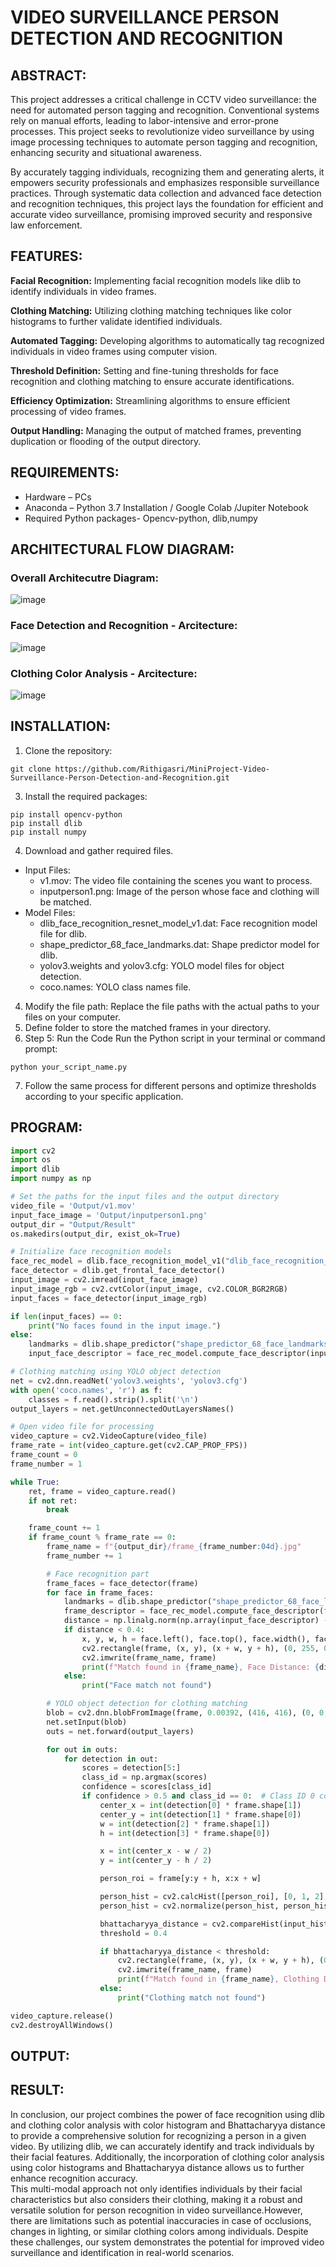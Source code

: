 # VIDEO SURVEILLANCE PERSON DETECTION AND RECOGNITION

## ABSTRACT:
This project addresses a critical challenge in CCTV video surveillance: the need for automated person tagging and recognition. Conventional systems rely on manual efforts, leading to labor-intensive and error-prone processes. This project seeks to revolutionize video surveillance by using image processing techniques to automate person tagging and recognition, enhancing security and situational awareness.<br/>

By accurately tagging individuals, recognizing them and generating alerts, it empowers security professionals and emphasizes responsible surveillance practices. Through systematic data collection and advanced face detection and recognition techniques, this project lays the foundation for efficient and accurate video surveillance, promising improved security and responsive law enforcement.
## FEATURES:
<b>Facial Recognition:</b> 
Implementing facial recognition models like dlib to identify individuals in video frames.

<b>Clothing Matching:</b> 
Utilizing clothing matching techniques like color histograms to further validate identified individuals.

<b>Automated Tagging:</b> 
Developing algorithms to automatically tag recognized individuals in video frames using computer vision.

<b>Threshold Definition:</b>
Setting and fine-tuning thresholds for face recognition and clothing matching to ensure accurate identifications.

<b>Efficiency Optimization:</b> 
Streamlining algorithms to ensure efficient processing of video frames.

<b>Output Handling:</b> 
Managing the output of matched frames, preventing duplication or flooding of the output directory.

## REQUIREMENTS:
* Hardware – PCs
* Anaconda – Python 3.7 Installation / Google Colab /Jupiter Notebook
* Required Python packages- Opencv-python, dlib,numpy

## ARCHITECTURAL FLOW DIAGRAM:
### Overall Architecutre Diagram:
![image](https://github.com/Rithigasri/MiniProject-Video-Surveillance-Person-Detection-and-Recognition/assets/93427256/3528ea5e-ac01-49cb-9186-885626be2dd1)

### Face Detection and Recognition - Arcitecture:
![image](https://github.com/Rithigasri/MiniProject-Video-Surveillance-Person-Detection-and-Recognition/assets/93427256/0bcd5b18-34cf-452f-8e08-9b4ca57f336e)

### Clothing Color Analysis - Arcitecture:
![image](https://github.com/Rithigasri/MiniProject-Video-Surveillance-Person-Detection-and-Recognition/assets/93427256/f42c029c-5e5e-4f86-a4b3-428e1c968269)

## INSTALLATION:
1. Clone the repository:
```
git clone https://github.com/Rithigasri/MiniProject-Video-Surveillance-Person-Detection-and-Recognition.git
```
3. Install the required packages:
```
pip install opencv-python
pip install dlib
pip install numpy
```
4. Download and gather required files.
* Input Files:
  - v1.mov: The video file containing the scenes you want to process.
  - inputperson1.png: Image of the person whose face and clothing will be matched.
* Model Files:
  - dlib_face_recognition_resnet_model_v1.dat: Face recognition model file for dlib.
  - shape_predictor_68_face_landmarks.dat: Shape predictor model for dlib.
  - yolov3.weights and yolov3.cfg: YOLO model files for object detection.
  - coco.names: YOLO class names file.
4. Modify the file path:
Replace the file paths with the actual paths to your files on your computer.
5. Define folder to store the matched frames in your directory.
6. Step 5: Run the Code
Run the Python script in your terminal or command prompt:
```
python your_script_name.py
```
7. Follow the same process for different persons and optimize thresholds according to your specific application.

## PROGRAM:
```PYTHON
import cv2
import os
import dlib
import numpy as np

# Set the paths for the input files and the output directory
video_file = 'Output/v1.mov'
input_face_image = 'Output/inputperson1.png'
output_dir = "Output/Result"
os.makedirs(output_dir, exist_ok=True)

# Initialize face recognition models
face_rec_model = dlib.face_recognition_model_v1("dlib_face_recognition_resnet_model_v1/dlib_face_recognition_resnet_model_v1.dat")
face_detector = dlib.get_frontal_face_detector()
input_image = cv2.imread(input_face_image)
input_image_rgb = cv2.cvtColor(input_image, cv2.COLOR_BGR2RGB)
input_faces = face_detector(input_image_rgb)

if len(input_faces) == 0:
    print("No faces found in the input image.")
else:
    landmarks = dlib.shape_predictor("shape_predictor_68_face_landmarks.dat")(input_image_rgb, input_faces[0])
    input_face_descriptor = face_rec_model.compute_face_descriptor(input_image_rgb, landmarks)

# Clothing matching using YOLO object detection
net = cv2.dnn.readNet('yolov3.weights', 'yolov3.cfg')
with open('coco.names', 'r') as f:
    classes = f.read().strip().split('\n')
output_layers = net.getUnconnectedOutLayersNames()

# Open video file for processing
video_capture = cv2.VideoCapture(video_file)
frame_rate = int(video_capture.get(cv2.CAP_PROP_FPS))
frame_count = 0
frame_number = 1

while True:
    ret, frame = video_capture.read()
    if not ret:
        break

    frame_count += 1
    if frame_count % frame_rate == 0:
        frame_name = f"{output_dir}/frame_{frame_number:04d}.jpg"
        frame_number += 1

        # Face recognition part
        frame_faces = face_detector(frame)
        for face in frame_faces:
            landmarks = dlib.shape_predictor("shape_predictor_68_face_landmarks.dat")(frame, face)
            frame_descriptor = face_rec_model.compute_face_descriptor(frame, landmarks)
            distance = np.linalg.norm(np.array(input_face_descriptor) - np.array(frame_descriptor))
            if distance < 0.4:
                x, y, w, h = face.left(), face.top(), face.width(), face.height()
                cv2.rectangle(frame, (x, y), (x + w, y + h), (0, 255, 0), 2)
                cv2.imwrite(frame_name, frame)
                print(f"Match found in {frame_name}, Face Distance: {distance}")
            else:
                print("Face match not found")

        # YOLO object detection for clothing matching
        blob = cv2.dnn.blobFromImage(frame, 0.00392, (416, 416), (0, 0, 0), True, crop=False)
        net.setInput(blob)
        outs = net.forward(output_layers)

        for out in outs:
            for detection in out:
                scores = detection[5:]
                class_id = np.argmax(scores)
                confidence = scores[class_id]
                if confidence > 0.5 and class_id == 0:  # Class ID 0 corresponds to 'person'
                    center_x = int(detection[0] * frame.shape[1])
                    center_y = int(detection[1] * frame.shape[0])
                    w = int(detection[2] * frame.shape[1])
                    h = int(detection[3] * frame.shape[0])

                    x = int(center_x - w / 2)
                    y = int(center_y - h / 2)

                    person_roi = frame[y:y + h, x:x + w]

                    person_hist = cv2.calcHist([person_roi], [0, 1, 2], None, [8, 8, 8], [0, 256, 0, 256, 0, 256])
                    person_hist = cv2.normalize(person_hist, person_hist).flatten()

                    bhattacharyya_distance = cv2.compareHist(input_hist, person_hist, cv2.HISTCMP_BHATTACHARYYA)
                    threshold = 0.4

                    if bhattacharyya_distance < threshold:
                        cv2.rectangle(frame, (x, y), (x + w, y + h), (0, 255, 0), 2)
                        cv2.imwrite(frame_name, frame)
                        print(f"Match found in {frame_name}, Clothing Distance: {bhattacharyya_distance}")
                    else:
                        print("Clothing match not found")

video_capture.release()
cv2.destroyAllWindows()

```
## OUTPUT:

## RESULT:
In conclusion, our project combines the power of face recognition using dlib and clothing color analysis with color histogram and Bhattacharyya distance to provide a comprehensive solution for recognizing a person in a given video. By utilizing dlib, we can accurately identify and track individuals by their facial features. Additionally, the incorporation of clothing color analysis using color histograms and Bhattacharyya distance allows us to further enhance recognition accuracy.<br/>
This multi-modal approach not only identifies individuals by their facial characteristics but also considers their clothing, making it a robust and versatile solution for person recognition in video surveillance.However, there are limitations such as potential inaccuracies in case of occlusions, changes in lighting, or similar clothing colors among individuals. Despite these challenges, our system demonstrates the potential for improved video surveillance and identification in real-world scenarios.

